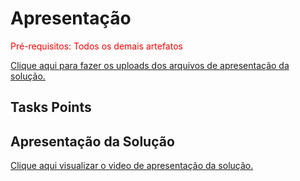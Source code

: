 # Apresentação

<span style="color:red">Pré-requisitos: Todos os demais artefatos</span>

<a href="../presentation/README.md"> Clique aqui para fazer os uploads dos arquivos de apresentação da solução.</a>

## Tasks Points

## Apresentação da Solução

<a href="https://github.com/ICEI-PUC-Minas-PMV-ADS/pmv-ads-2023-2-e2-proj-int-t6-control-tasks-points/blob/main/docs/video/Taskpoints.mp4"> Clique aqui visualizar o video de apresentação da solução.</a>
